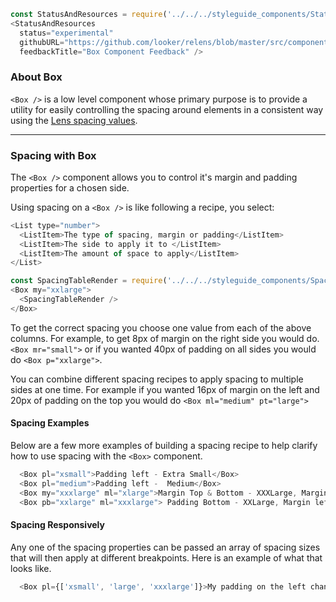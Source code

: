 ```js noeditor
const StatusAndResources = require('../../../styleguide_components/StatusAndResources').StatusAndResources;
<StatusAndResources
  status="experimental"
  githubURL="https://github.com/looker/relens/blob/master/src/components/Box/Box.tsx"
  feedbackTitle="Box Component Feedback" />
```

### About Box

`<Box />` is a low level component whose primary purpose is to provide a utility for easily controlling the spacing around elements in a consistent way using the [Lens spacing values](/#!/Spacing).

***

### Spacing with Box

The `<Box />` component allows you to control it's margin and padding properties for a chosen side.

Using spacing on a `<Box />` is like following a recipe, you select:
```js noeditor
<List type="number">
  <ListItem>The type of spacing, margin or padding</ListItem>
  <ListItem>The side to apply it to </ListItem>
  <ListItem>The amount of space to apply</ListItem>
</List>
```
```js noeditor
const SpacingTableRender = require('../../../styleguide_components/SpacingTable').SpacingTableRender;
<Box my="xxlarge">
  <SpacingTableRender />
</Box>
```
To get the correct spacing you choose one value from each of the above columns. For example, to get 8px of margin on the right side you would do. `<Box mr="small">` or if you wanted 40px of padding on all sides you would do `<Box p="xxlarge">`.

You can combine different spacing recipes to apply spacing to multiple sides at one time. For example if you wanted 16px of margin on the left and 20px of padding on the top you would do `<Box ml="medium" pt="large">`

#### Spacing Examples
Below are a few more examples of building a spacing recipe to help clarify how to use spacing with the `<Box>` component.
```js
  <Box pl="xsmall">Padding left - Extra Small</Box>
  <Box pl="medium">Padding left -  Medium</Box>
  <Box my="xxxlarge" ml="xlarge">Margin Top & Bottom - XXXLarge, Margin left - XLarge</Box>
  <Box pb="xxlarge" ml="xxxlarge"> Padding Bottom - XXLarge, Margin left - XXXLarge</Box>
```


#### Spacing Responsively
Any one of the spacing properties can be passed an array of spacing sizes that will then apply at different breakpoints. Here is an example of what that looks like.
```js
  <Box pl={['xsmall', 'large', 'xxxlarge']}>My padding on the left changes with breakpoints</Box>
```
